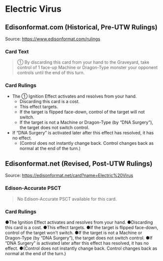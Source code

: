 # Electric Virus

## Edisonformat.com (Historical, Pre-UTW Rulings)

Source: https://www.edisonformat.com/rulings

### Card Text

> ① By discarding this card from your hand to the Graveyard, take control of 1 face-up Machine or Dragon-Type monster your opponent controls until the end of this turn.

### Card Rulings

*   The ① Ignition Effect activates and resolves from your hand.
    *   Discarding this card is a cost.
    *   This effect targets.
    *   If the target is flipped face-down, control of the target will not switch.
    *   If the target is not a Machine or Dragon-Type (by “DNA Surgery”), the target does not switch control.
*   If “DNA Surgery” is activated later after this effect has resolved, it has no effect.
    *   (Control does not instantly change back. Control changes back as normal at the end of the turn.)

## Edisonformat.net (Revised, Post-UTW Rulings)

Source: https://edisonformat.net/card?name=Electric%20Virus

### Edison-Accurate PSCT

> No Edison-Accurate PSCT available for this card.

### Card Rulings

●The Ignition Effect activates and resolves from your hand.
●Discarding this card is a cost.
●This effect targets.
●If the target is flipped face-down, control of the target won't switch.
●If the target is not a Machine or Dragon-Type (by “DNA Surgery”), the target does not switch control.
●If “DNA Surgery” is activated later after this effect has resolved, it has no effect.
●(Control does not instantly change back. Control changes back as normal at the end of the turn.)
            
